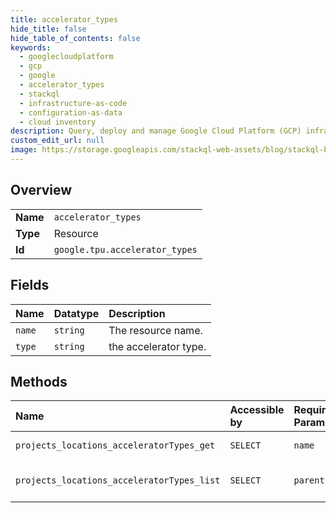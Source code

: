 ```yaml
---
title: accelerator_types
hide_title: false
hide_table_of_contents: false
keywords:
  - googlecloudplatform
  - gcp
  - google
  - accelerator_types
  - stackql
  - infrastructure-as-code
  - configuration-as-data
  - cloud inventory
description: Query, deploy and manage Google Cloud Platform (GCP) infrastructure and resources using SQL
custom_edit_url: null
image: https://storage.googleapis.com/stackql-web-assets/blog/stackql-blog-post-featured-image.png
---
```

  
    

## Overview
<table><tbody>
<tr><td><b>Name</b></td><td><code>accelerator_types</code></td></tr>
<tr><td><b>Type</b></td><td>Resource</td></tr>
<tr><td><b>Id</b></td><td><code>google.tpu.accelerator_types</code></td></tr>
</tbody></table>

## Fields
| Name | Datatype | Description |
|:-----|:---------|:------------|
| `name` | `string` | The resource name. |
| `type` | `string` | the accelerator type. |
## Methods
| Name | Accessible by | Required Params | Description |
|:-----|:--------------|:----------------|:------------|
| `projects_locations_acceleratorTypes_get` | `SELECT` | `name` | Gets AcceleratorType. |
| `projects_locations_acceleratorTypes_list` | `SELECT` | `parent` | Lists accelerator types supported by this API. |
